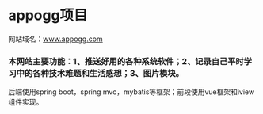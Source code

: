# appogg项目

网站域名：www.appogg.com

### 本网站主要功能：1、推送好用的各种系统软件；2、记录自己平时学习中的各种技术难题和生活感想；3、图片模块。

后端使用spring boot，spring mvc，mybatis等框架；前段使用vue框架和iview组件实现。

